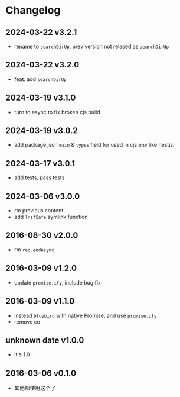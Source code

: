 # Changelog

## 2024-03-22 v3.2.1

- rename to `searchDirUp`, prev version not relased as `searchDirUp`

## 2024-03-22 v3.2.0

- feat: add `searchDirUp`

## 2024-03-19 v3.1.0

- turn to async to fix broken cjs build

## 2024-03-19 v3.0.2

- add package.json `main` & `types` field for used in cjs env like nestjs.

## 2024-03-17 v3.0.1

- add tests, pass tests

## 2024-03-06 v3.0.0

- rm previous content
- add `lnsfSafe` symlink function

## 2016-08-30 v2.0.0

- rm `req.endAsync`

## 2016-03-09 v1.2.0

- update `promise.ify`, include bug fix

## 2016-03-09 v1.1.0

- instead `bluebird` with native Promise, and use `promise.ify`
- remove co

## unknown date v1.0.0

- it's 1.0

## 2016-03-06 v0.1.0

- 其他都使用这个了
